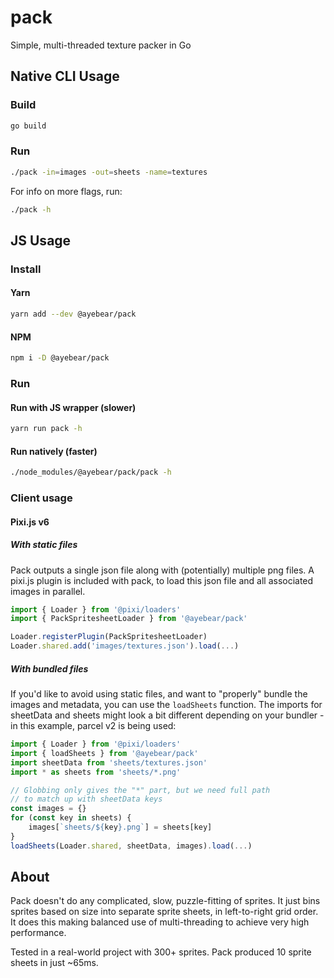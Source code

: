 # pack

Simple, multi-threaded texture packer in Go

## Native CLI Usage

### Build

```bash
go build
```

### Run

```bash
./pack -in=images -out=sheets -name=textures
```

For info on more flags, run:

```bash
./pack -h
```

## JS Usage

### Install

#### Yarn

```bash
yarn add --dev @ayebear/pack
```

#### NPM

```bash
npm i -D @ayebear/pack
```

### Run

#### Run with JS wrapper (slower)

```bash
yarn run pack -h
```

#### Run natively (faster)

```bash
./node_modules/@ayebear/pack/pack -h
```

### Client usage

#### Pixi.js v6

##### With static files

Pack outputs a single json file along with (potentially) multiple png files. A pixi.js plugin is included with pack, to load this json file and all associated images in parallel.

```javascript
import { Loader } from '@pixi/loaders'
import { PackSpritesheetLoader } from '@ayebear/pack'

Loader.registerPlugin(PackSpritesheetLoader)
Loader.shared.add('images/textures.json').load(...)
```

##### With bundled files

If you'd like to avoid using static files, and want to "properly" bundle the images and metadata, you can use the `loadSheets` function. The imports for sheetData and sheets might look a bit different depending on your bundler - in this example, parcel v2 is being used:

```javascript
import { Loader } from '@pixi/loaders'
import { loadSheets } from '@ayebear/pack'
import sheetData from 'sheets/textures.json'
import * as sheets from 'sheets/*.png'

// Globbing only gives the "*" part, but we need full path
// to match up with sheetData keys
const images = {}
for (const key in sheets) {
    images[`sheets/${key}.png`] = sheets[key]
}
loadSheets(Loader.shared, sheetData, images).load(...)
```

## About

Pack doesn't do any complicated, slow, puzzle-fitting of sprites. It just bins sprites based on size into separate sprite sheets, in left-to-right grid order. It does this making balanced use of multi-threading to achieve very high performance.

Tested in a real-world project with 300+ sprites. Pack produced 10 sprite sheets in just ~65ms.

